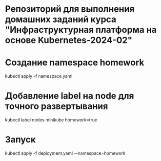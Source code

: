 # Репозиторий для выполнения домашних заданий курса "Инфраструктурная платформа на основе Kubernetes-2024-02" 

# Создание namespace homework
kubectl apply -f namespace.yaml

# Добавление label на node для точного развертывания
kubectl label nodes minikube homework=true

# Запуск
kubectl apply -f deployment.yaml --namespace=homework

